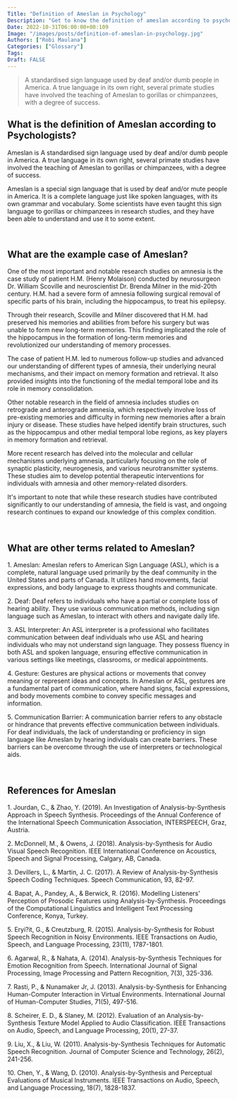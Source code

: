 ```yaml
---
Title: "Definition of Ameslan in Psychology"
Description: "Get to know the definition of ameslan according to psychologists."
Date: 2022-10-31T06:00:00+00:109
Image: "/images/posts/definition-of-ameslan-in-psychology.jpg"
Authors: ["Robi Maulana"]
Categories: ["Glossary"]
Tags: 
Draft: FALSE
---
```





> A standardised sign language used by deaf and/or dumb people in America. A true language in its own right, several primate studies have involved the teaching of Ameslan to gorillas or chimpanzees, with a degree of success.

## What is the definition of Ameslan according to Psychologists?

Ameslan is A standardised sign language used by deaf and/or dumb people in America. A true language in its own right, several primate studies have involved the teaching of Ameslan to gorillas or chimpanzees, with a degree of success.

Ameslan is a special sign language that is used by deaf and/or mute people in America. It is a complete language just like spoken languages, with its own grammar and vocabulary. Some scientists have even taught this sign language to gorillas or chimpanzees in research studies, and they have been able to understand and use it to some extent.

 

## What are the example case of Ameslan?

One of the most important and notable research studies on amnesia is the case study of patient H.M. (Henry Molaison) conducted by neurosurgeon Dr. William Scoville and neuroscientist Dr. Brenda Milner in the mid-20th century. H.M. had a severe form of amnesia following surgical removal of specific parts of his brain, including the hippocampus, to treat his epilepsy.

Through their research, Scoville and Milner discovered that H.M. had preserved his memories and abilities from before his surgery but was unable to form new long-term memories. This finding implicated the role of the hippocampus in the formation of long-term memories and revolutionized our understanding of memory processes.

The case of patient H.M. led to numerous follow-up studies and advanced our understanding of different types of amnesia, their underlying neural mechanisms, and their impact on memory formation and retrieval. It also provided insights into the functioning of the medial temporal lobe and its role in memory consolidation.

Other notable research in the field of amnesia includes studies on retrograde and anterograde amnesia, which respectively involve loss of pre-existing memories and difficulty in forming new memories after a brain injury or disease. These studies have helped identify brain structures, such as the hippocampus and other medial temporal lobe regions, as key players in memory formation and retrieval.

More recent research has delved into the molecular and cellular mechanisms underlying amnesia, particularly focusing on the role of synaptic plasticity, neurogenesis, and various neurotransmitter systems. These studies aim to develop potential therapeutic interventions for individuals with amnesia and other memory-related disorders.

It's important to note that while these research studies have contributed significantly to our understanding of amnesia, the field is vast, and ongoing research continues to expand our knowledge of this complex condition.

 

## What are other terms related to Ameslan?

1\. Ameslan: Ameslan refers to American Sign Language (ASL), which is a complete, natural language used primarily by the deaf community in the United States and parts of Canada. It utilizes hand movements, facial expressions, and body language to express thoughts and communicate.

2\. Deaf: Deaf refers to individuals who have a partial or complete loss of hearing ability. They use various communication methods, including sign language such as Ameslan, to interact with others and navigate daily life.

3\. ASL Interpreter: An ASL interpreter is a professional who facilitates communication between deaf individuals who use ASL and hearing individuals who may not understand sign language. They possess fluency in both ASL and spoken language, ensuring effective communication in various settings like meetings, classrooms, or medical appointments.

4\. Gesture: Gestures are physical actions or movements that convey meaning or represent ideas and concepts. In Ameslan or ASL, gestures are a fundamental part of communication, where hand signs, facial expressions, and body movements combine to convey specific messages and information.

5\. Communication Barrier: A communication barrier refers to any obstacle or hindrance that prevents effective communication between individuals. For deaf individuals, the lack of understanding or proficiency in sign language like Ameslan by hearing individuals can create barriers. These barriers can be overcome through the use of interpreters or technological aids.

 

## References for Ameslan

1\. Jourdan, C., & Zhao, Y. (2019). An Investigation of Analysis-by-Synthesis Approach in Speech Synthesis. Proceedings of the Annual Conference of the International Speech Communication Association, INTERSPEECH, Graz, Austria.

2\. McDonnell, M., & Owens, J. (2018). Analysis-by-Synthesis for Audio Visual Speech Recognition. IEEE International Conference on Acoustics, Speech and Signal Processing, Calgary, AB, Canada.

3\. Devillers, L., & Martin, J. C. (2017). A Review of Analysis-by-Synthesis Speech Coding Techniques. Speech Communication, 93, 82-97.

4\. Bapat, A., Pandey, A., & Berwick, R. (2016). Modelling Listeners' Perception of Prosodic Features using Analysis-by-Synthesis. Proceedings of the Computational Linguistics and Intelligent Text Processing Conference, Konya, Turkey.

5\. Eryi?it, G., & Creutzburg, R. (2015). Analysis-by-Synthesis for Robust Speech Recognition in Noisy Environments. IEEE Transactions on Audio, Speech, and Language Processing, 23(11), 1787-1801.

6\. Agarwal, R., & Nahata, A. (2014). Analysis-by-Synthesis Techniques for Emotion Recognition from Speech. International Journal of Signal Processing, Image Processing and Pattern Recognition, 7(3), 325-336.

7\. Rasti, P., & Nunamaker Jr, J. (2013). Analysis-by-Synthesis for Enhancing Human-Computer Interaction in Virtual Environments. International Journal of Human-Computer Studies, 71(5), 497-516.

8\. Scheirer, E. D., & Slaney, M. (2012). Evaluation of an Analysis-by-Synthesis Texture Model Applied to Audio Classification. IEEE Transactions on Audio, Speech, and Language Processing, 20(1), 27-37.

9\. Liu, X., & Liu, W. (2011). Analysis-by-Synthesis Techniques for Automatic Speech Recognition. Journal of Computer Science and Technology, 26(2), 241-256.

10\. Chen, Y., & Wang, D. (2010). Analysis-by-Synthesis and Perceptual Evaluations of Musical Instruments. IEEE Transactions on Audio, Speech, and Language Processing, 18(7), 1828-1837.
